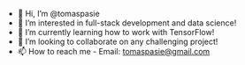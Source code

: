 - 👋 Hi, I’m @tomaspasie
- 👀 I’m interested in full-stack development and data science!
- 🌱 I’m currently learning how to work with TensorFlow!
- 💞️ I’m looking to collaborate on any challenging project!
- 📫 How to reach me - Email: tomaspasie@gmail.com
